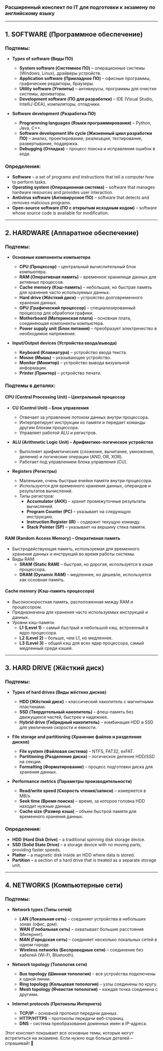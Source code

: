 ### **Расширенный конспект по IT для подготовки к экзамену по английскому языку**  

---

## **1. SOFTWARE (Программное обеспечение)**  
### **Подтемы:**  
- **Types of software (Виды ПО)**  
  - **System software (Системное ПО)** – операционные системы (Windows, Linux), драйверы устройств.  
  - **Application software (Прикладное ПО)** – офисные программы, графические редакторы, браузеры.  
  - **Utility software (Утилиты)** – антивирусы, программы для очистки системы, архиваторы.  
  - **Development software (ПО для разработки)** – IDE (Visual Studio, IntelliJ IDEA), компиляторы, отладчики.  

- **Software development (Разработка ПО)**  
  - **Programming languages (Языки программирования)** – Python, Java, C++.  
  - **Software development life cycle (Жизненный цикл разработки ПО)** – анализ, проектирование, реализация, тестирование, развертывание, поддержка.  
  - **Debugging (Отладка)** – процесс поиска и исправления ошибок в коде.  

### **Определения:**  
- **Software** – a set of programs and instructions that tell a computer how to perform tasks.  
- **Operating system (Операционная система)** – software that manages hardware resources and provides user interaction.  
- **Antivirus software (Антивирусное ПО)** – software that detects and removes malicious programs.  
- **Open-source software (ПО с открытым исходным кодом)** – software whose source code is available for modification.  

---

## **2. HARDWARE (Аппаратное обеспечение)**  
### **Подтемы:**  
- **Основные компоненты компьютера**  
  - **CPU (Процессор)** – центральный вычислительный блок компьютера.  
  - **RAM (Оперативная память)** – временное хранилище данных для активных процессов.  
  - **Cache memory (Кэш-память)** – небольшая, но быстрая память для хранения часто используемых данных.  
  - **Hard drive (Жёсткий диск)** – устройство долговременного хранения данных.  
  - **GPU (Графический процессор)** – специализированный процессор для обработки графики.  
  - **Motherboard (Материнская плата)** – основная плата, соединяющая компоненты компьютера.  
  - **Power supply unit (Блок питания)** – преобразует электричество в необходимое напряжение.  

- **Input/Output devices (Устройства ввода/вывода)**  
  - **Keyboard (Клавиатура)** – устройство ввода текста.  
  - **Mouse (Мышь)** – указывающее устройство.  
  - **Monitor (Монитор)** – устройство вывода визуальной информации.  
  - **Printer (Принтер)** – устройство печати.  

### **Подтемы в деталях:**  
#### **CPU (Central Processing Unit) – Центральный процессор**  
- **CU (Control Unit) – Блок управления**  
  - Отвечает за управление потоком данных внутри процессора.  
  - Интерпретирует инструкции из памяти и передает команды другим блокам процессора.  
  - Управляет работой ALU и регистров.  

- **ALU (Arithmetic Logic Unit) – Арифметико-логическое устройство**  
  - Выполняет арифметические (сложение, вычитание, умножение, деление) и логические операции (AND, OR, XOR).  
  - Работает под управлением блока управления (CU).  

- **Registers (Регистры)**  
  - Маленькие, очень быстрые ячейки памяти внутри процессора.  
  - Используются для временного хранения данных, операндов и результатов вычислений.  
  - Типы регистров:  
    - **Accumulator (АКК)** – хранит промежуточные результаты вычислений.  
    - **Program Counter (PC)** – указывает на следующую инструкцию.  
    - **Instruction Register (IR)** – содержит текущую команду.  
    - **Stack Pointer (SP)** – указывает на вершину стека памяти.  

#### **RAM (Random Access Memory) – Оперативная память**  
- Быстродействующая память, используемая для временного хранения данных и инструкций во время работы системы.  
- Виды RAM:  
  - **SRAM (Static RAM)** – быстрая, но дорогая, используется в кэше процессора.  
  - **DRAM (Dynamic RAM)** – медленнее, но дешевле, используется как основная память.  

#### **Cache memory (Кэш-память процессора)**  
- Высокоскоростная память, расположенная между RAM и процессором.  
- Предназначена для хранения часто используемых инструкций и данных.  
- Уровни кэш-памяти:  
  - **L1 (Level 1)** – самый быстрый и небольшой кэш, встроенный в ядро процессора.  
  - **L2 (Level 2)** – больше, чем L1, но медленнее.  
  - **L3 (Level 3)** – общий кэш для всех ядер процессора, самый медленный среди кэшей.  

---

## **3. HARD DRIVE (Жёсткий диск)**
### **Подтемы:**  
- **Types of hard drives (Виды жёстких дисков)**  
  - **HDD (Жёсткий диск)** – классический накопитель с магнитными пластинами.  
  - **SSD (Твердотельный накопитель)** – флеш-память без движущихся частей, быстрее и надежнее.  
  - **Hybrid drive (Гибридный накопитель)** – комбинация HDD и SSD для увеличения скорости и емкости.  

- **File storage and partitioning (Хранение файлов и разделение дисков)**  
  - **File system (Файловая система)** – NTFS, FAT32, exFAT.  
  - **Partitioning (Разделение диска)** – логическое деление HDD/SSD на секции.  
  - **Formatting (Форматирование)** – процесс подготовки диска для хранения данных.  

- **Performance metrics (Параметры производительности)**  
  - **Read/write speed (Скорость чтения/записи)** – измеряется в MB/s.  
  - **Seek time (Время поиска)** – время, за которое головка HDD находит нужные данные.  
  - **Cache size (Размер кэша)** – объем быстрой памяти для временного хранения данных.  

### **Определения:**  
- **HDD (Hard Disk Drive)** – a traditional spinning disk storage device.  
- **SSD (Solid State Drive)** – a storage device with no moving parts, providing faster speeds.  
- **Platter** – a magnetic disk inside an HDD where data is stored.  
- **Partition** – a section of a hard drive that is treated as a separate storage unit.  

---

## **4. NETWORKS (Компьютерные сети)**
### **Подтемы:**  
- **Network types (Типы сетей)**  
  - **LAN (Локальная сеть)** – соединяет устройства в небольших зонах (офис, дом).  
  - **WAN (Глобальная сеть)** – охватывает большие расстояния (Интернет).  
  - **MAN (Городская сеть)** – соединяет несколько локальных сетей в одном городе.  
  - **Wireless networks (Беспроводные сети)** – соединение без кабелей (Wi-Fi, Bluetooth).  

- **Network topology (Топология сети)**  
  - **Bus topology (Шинная топология)** – все устройства подключены к одной линии.  
  - **Ring topology (Кольцевая топология)** – узлы соединены по кругу.  
  - **Mesh topology (Ячеистая топология)** – каждая точка соединена с другими.  

- **Internet protocols (Протоколы Интернета)**  
  - **TCP/IP** – основной протокол передачи данных.  
  - **HTTP/HTTPS** – протоколы передачи веб-страниц.  
  - **DNS** – система преобразования доменных имен в IP-адреса.  

Этот конспект покрывает все основные темы, которые могут встретиться на экзамене. Если нужно еще больше деталей – спрашивай! 🚀